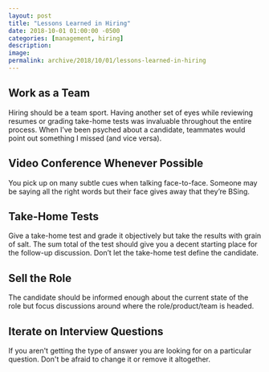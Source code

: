 ```yaml
---
layout: post
title: "Lessons Learned in Hiring"
date: 2018-10-01 01:00:00 -0500
categories: [management, hiring]
description: 
image: 
permalink: archive/2018/10/01/lessons-learned-in-hiring
---
```


## Work as a Team
Hiring should be a team sport. Having another set of eyes while reviewing resumes or grading take-home tests was invaluable throughout the entire process. When I’ve been psyched about a candidate, teammates would point out something I missed (and vice versa).

## Video Conference Whenever Possible
You pick up on many subtle cues when talking face-to-face. Someone may be saying all the right words but their face gives away that they’re BSing.

## Take-Home Tests
Give a take-home test and grade it objectively but take the results with grain of salt. The sum total of the test should give you a decent starting place for the follow-up discussion. Don’t let the take-home test define the candidate.
## Sell the Role
The candidate should be informed enough about the current state of the role but focus discussions around where the role/product/team is headed.

## Iterate on Interview Questions
If you aren't getting the type of answer you are looking for on a particular question. Don't be afraid to change it or remove it altogether.
